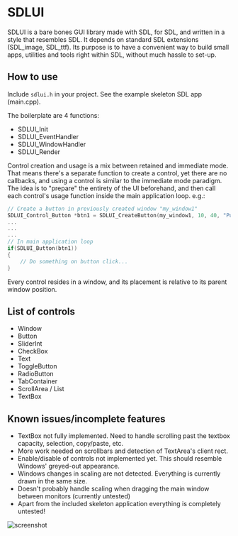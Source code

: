 # SDLUI



SDLUI is a bare bones GUI library made with SDL, for SDL, and written in a style that resembles SDL.
It depends on standard SDL extensions (SDL_image, SDL_ttf).
Its purpose is to have a convenient way to build small apps, utilities and tools right within SDL, without much hassle to set-up.

## How to use

Include ```sdlui.h``` in your project. See the example skeleton SDL app (main.cpp).

The boilerplate are 4 functions:
* SDLUI_Init
* SDLUI_EventHandler
* SDLUI_WindowHandler
* SDLUI_Render

Control creation and usage is a mix between retained and immediate mode. That means there's a separate function to create a control,
yet there are no callbacks, and using a control is similar to the immediate mode paradigm. The idea is to "prepare" the entirety of the UI beforehand, and then call each control's usage function inside the main application loop. e.g.:

```c++
// Create a button in previously created window "my_window1"
SDLUI_Control_Button *btn1 = SDLUI_CreateButton(my_window1, 10, 40, "PushButton");
...
...
...
// In main application loop
if(SDLUI_Button(btn1))
{
	// Do something on button click...
}
```

Every control resides in a window, and its placement is relative to its parent window position.

## List of controls
* Window
* Button
* SliderInt
* CheckBox
* Text
* ToggleButton
* RadioButton
* TabContainer
* ScrollArea / List
* TextBox

## Known issues/incomplete features
* TextBox not fully implemented. Need to handle scrolling past the textbox capacity, selection, copy/paste, etc.
* More work needed on scrollbars and detection of TextArea's client rect.
* Enable/disable of controls not implemented yet. This should resemble Windows' greyed-out appearance.
* Windows changes in scaling are not detected. Everything is currently drawn in the same size.
* Doesn't probably handle scaling when dragging the main window between monitors (currently untested)
* Apart from the included skeleton application everything is completely untested!

![screenshot](https://github.com/immortalx74/SDLUI/blob/master/screenshot.jpg)
